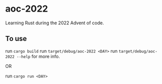 # aoc-2022
Learning Rust during the 2022 Advent of code.

## To use
run ```cargo build```
run ```target/debug/aoc-2022 <DAY>```
run ```target/debug/aoc-2022 --help``` for more info.

OR

run ```cargo run <DAY>```
